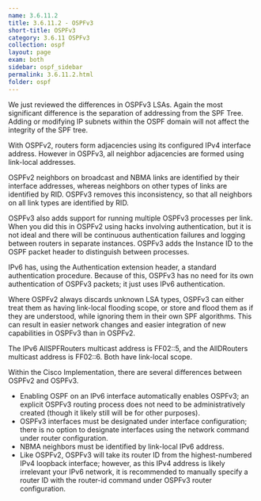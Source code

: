 ```yaml
---
name: 3.6.11.2
title: 3.6.11.2 - OSPFv3
short-title: OSPFv3
category: 3.6.11 OSPFv3
collection: ospf
layout: page
exam: both
sidebar: ospf_sidebar
permalink: 3.6.11.2.html
folder: ospf
---
```

We just reviewed the differences in OSPFv3 LSAs. Again the most significant difference is the separation of addressing from the SPF Tree. Adding or modifying IP subnets within the OSPF domain will not affect the integrity of the SPF tree.

With OSPFv2, routers form adjacencies using its configured IPv4 interface address. However in OSPFv3, all neighbor adjacencies are formed using link-local addresses.

OSPFv2 neighbors on broadcast and NBMA links are identified by their interface addresses, whereas neighbors on other types of links are identified by RID. OSPFv3 removes this inconsistency, so that all neighbors on all link types are identified by RID.

OSPFv3 also adds support for running multiple OSPFv3 processes per link. When you did this in OSPFv2 using hacks involving authentication, but it is not ideal and there will be continuous authentication failures and logging between routers in separate instances. OSPFv3 adds the Instance ID to the OSPF packet header to distinguish between processes.

IPv6 has, using the Authentication extension header, a standard authentication procedure. Because of this, OSPFv3 has no need for its own authentication of OSPFv3 packets; it just uses IPv6 authentication.

Where OSPFv2 always discards unknown LSA types, OSPFv3 can either treat them as having link-local flooding scope, or store and flood them as if they are understood, while ignoring them in their own SPF algorithms. This can result in easier network changes and easier integration of new capabilities in OSPFv3 than in OSPFv2.

The IPv6 AllSPFRouters multicast address is FF02::5, and the AllDRouters multicast address is FF02::6. Both have link-local scope.

Within the Cisco Implementation, there are several differences between OSPFv2 and OSPFv3.
- Enabling OSPF on an IPv6 interface automatically enables OSPFv3; an explicit OSPFv3 routing process does not need to be administratively created (though it likely still will be for other purposes).
- OSPFv3 interfaces must be designated under interface configuration; there is no option to designate interfaces using the network command under router configuration.
- NBMA neighbors must be identified by link-local IPv6 address.
- Like OSPFv2, OSPFv3 will take its router ID from the highest-numbered IPv4 loopback interface; however, as this IPv4 address is likely irrelevant your IPv6 network, it is recommended to manually specify a router ID with the router-id command under OSPFv3 router configuration.
